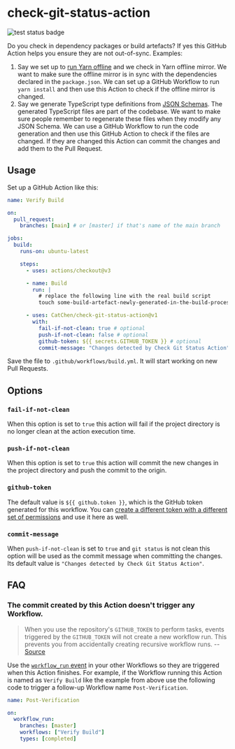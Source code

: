 # check-git-status-action

![test status badge](https://github.com/CatChen/check-git-status-action/actions/workflows/test.yml/badge.svg?event=push)

Do you check in dependency packages or build artefacts? If yes this GitHub Action helps you ensure they are not out-of-sync. Examples:

1. Say we set up to [run Yarn offline](https://classic.yarnpkg.com/blog/2016/11/24/offline-mirror/) and we check in Yarn offline mirror. We want to make sure the offline mirror is in sync with the dependencies declared in the `package.json`. We can set up a GitHub Workflow to run `yarn install` and then use this Action to check if the offline mirror is changed.
2. Say we generate TypeScript type definitions from [JSON Schemas](https://json-schema.org/). The generated TypeScript files are part of the codebase. We want to make sure people remember to regenerate these files when they modify any JSON Schema. We can use a GitHub Workflow to run the code generation and then use this GitHub Action to check if the files are changed. If they are changed this Action can commit the changes and add them to the Pull Request.

## Usage

Set up a GitHub Action like this:

```yaml
name: Verify Build

on:
  pull_request:
    branches: [main] # or [master] if that's name of the main branch

jobs:
  build:
    runs-on: ubuntu-latest

    steps:
      - uses: actions/checkout@v3

      - name: Build
        run: |
          # replace the following line with the real build script
          touch some-build-artefact-newly-generated-in-the-build-process

      - uses: CatChen/check-git-status-action@v1
        with:
          fail-if-not-clean: true # optional
          push-if-not-clean: false # optional
          github-token: ${{ secrets.GITHUB_TOKEN }} # optional
          commit-message: "Changes detected by Check Git Status Action" # optional
```

Save the file to `.github/workflows/build.yml`. It will start working on new Pull Requests.

## Options

### `fail-if-not-clean`

When this option is set to `true` this action will fail if the project directory is no longer clean at the action execution time.

### `push-if-not-clean`

When this option is set to `true` this action will commit the new changes in the project directory and push the commit to the origin.

### `github-token`

The default value is `${{ github.token }}`, which is the GitHub token generated for this workflow. You can [create a different token with a different set of permissions](https://docs.github.com/en/authentication/keeping-your-account-and-data-secure/creating-a-personal-access-token) and use it here as well.

### `commit-message`

When `push-if-not-clean` is set to `true` and `git status` is not clean this option will be used as the commit message when committing the changes. Its default value is `"Changes detected by Check Git Status Action"`.

## FAQ

### The commit created by this Action doesn't trigger any Workflow.

> When you use the repository's `GITHUB_TOKEN` to perform tasks, events triggered by the `GITHUB_TOKEN` will not create a new workflow run. This prevents you from accidentally creating recursive workflow runs. -- [Source](https://docs.github.com/en/actions/security-guides/automatic-token-authentication)

Use the [`workflow_run` event](https://docs.github.com/en/actions/using-workflows/events-that-trigger-workflows#workflow_run) in your other Workflows so they are triggered when this Action finishes. For example, if the Workflow running this Action is named as `Verify Build` like the example from above use the following code to trigger a follow-up Workflow name `Post-Verification`.

```yaml
name: Post-Verification

on:
  workflow_run:
    branches: [master]
    workflows: ["Verify Build"]
    types: [completed]
```
